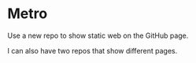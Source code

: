 # Metro

Use a new repo to show static web on the GitHub page.

I can also have two repos that show different pages.

